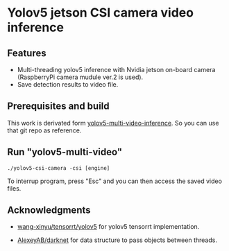 # Yolov5 jetson CSI camera video inference

## Features

* Multi-threading yolov5 inference with Nvidia jetson on-board camera (RaspberryPi camera mudule ver.2 is used).
* Save detection results to video file.

## Prerequisites and build
This work is derivated form [yolov5-multi-video-inference](https://github.com/edge-ai4cv/yolov5-multi-video-inference.git). So you can use that git repo as reference.
## Run "yolov5-multi-video"
```
./yolov5-csi-camera -csi [engine]
```
To interrup program, press "Esc" and  you can then access the saved video files. 

## Acknowledgments
* [wang-xinyu/tensorrt/yolov5](https://github.com/wang-xinyu/tensorrtx/tree/master/yolov5) for yolov5 tensorrt implementation.

* [AlexeyAB/darknet](https://github.com/AlexeyAB/darknet) for data structure to pass objects between threads.

